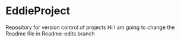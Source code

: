 # EddieProject
Repository for version control of projects
Hi I am going to change the Readme file in Readme-edits branch
